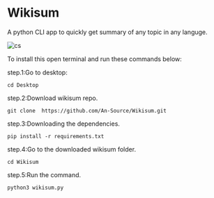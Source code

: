 # Wikisum
A python CLI app to quickly get summary of any topic in any languge.

![cs](https://user-images.githubusercontent.com/52208188/60944522-a8e19c80-a306-11e9-98d5-eb3b93d6e32e.png)


To install this open terminal and run these commands below:

step.1:Go to desktop:

    cd Desktop

step.2:Download wikisum repo.

    git clone  https://github.com/An-Source/Wikisum.git

step.3:Downloading the dependencies.

    pip install -r requirements.txt

step.4:Go to the downloaded wikisum folder.
   
    cd Wikisum

step.5:Run the command.

    python3 wikisum.py
